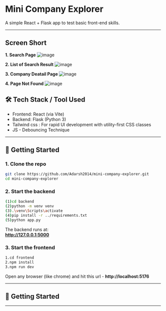 # Mini Company Explorer

A simple React + Flask app to test basic front-end skills.

---

## Screen Short

**1. Search Page**
![image](./Search%20Page.png)

**2. List of Search Result**
![image](./List%20Search%20result.png)

**3. Company Deatail Page**
![image](./Company%20Detail%20Page.png)

**4. Page Not Found**
![image](./PageNotFound.png)

## 🛠 Tech Stack / Tool Used

- Frontend: React (via Vite)
- Backend: Flask (Python 3)
- Tailwind css : For rapid UI development with utility-first CSS classes
- JS - Debouncing Technique

---

## 🚀 Getting Started

### 1. Clone the repo

```bash
git clone https://github.com/Adarsh2014/mini-company-explorer.git
cd mini-company-explorer
```

### 2. Start the backend

```bash
(1)cd backend
(2)python -m venv venv
(3).\venv\Scripts\activate
(4)pip install -r ../requirements.txt
(5)python app.py
```

The backend runs at:  
**http://127.0.0.1:5000**

### 3. Start the frontend

```bash
1.cd frontend
2.npm install
3.npm run dev
```

Open any browser (like chrome) and hit this url -
**http://localhost:5176**

---

## 🚀 Getting Started

---
